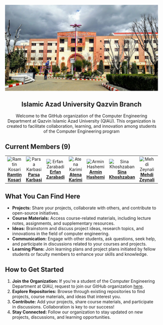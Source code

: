 <p align="center">
  <a href="https://github.com/QSSLibrary">
  <img src="https://github.com/QIAU-CE/Assets/blob/main/images/ce-department.jpg?raw=true"></a>
</p>

<div align="center">
    <h2>Islamic Azad University Qazvin Branch</h2>
    <p>Welcome to the GitHub organization of the Computer Engineering Department at Qazvin Islamic Azad University (QIAU). This organization is created to facilitate collaboration, learning, and innovation among students of the Computer Engineering program</p>
</div>

## Current Members (9)
<table>
  <tr>
    <td align="center">
      <img src="https://github.com/ramtinkosari.png" width="100px;" alt="Ramtin Kosari"/>
      <br />
      <b><a href="https://github.com/ramtinkosari">Ramtin Kosari</a></b>
    </td>
    <td align="center">
      <img src="https://github.com/ChefParsa.png" width="100px;" alt="Parsa Karbasi"/>
      <br />
      <b><a href="https://github.com/ChefParsa">Parsa Karbasi</a></b>
    </td>
    <td align="center">
      <img src="https://github.com/ErfanDE10.png" width="100px;" alt="Erfan Zarabadi"/>
      <br />
      <b><a href="https://github.com/ErfanDE10">Erfan Zarabadi</a></b>
    </td>
    <td align="center">
      <img src="https://github.com/atenakarimis.png" width="100px;" alt="Atena Karimi"/>
      <br />
      <b><a href="https://github.com/atenakarimis">Atena Karimi</a></b>
    </td>
    <td align="center">
      <img src="https://github.com/RandomUserUsingGitHub.png" width="100px;" alt="Armin Hashemi"/>
      <br />
      <b><a href="https://github.com/RandomUserUsingGitHub">Armin Hashemi</a></b>
    </td>
    <td align="center">
      <img src="https://github.com/sinakratos.png" width="100px;" alt="Sina Khoshzaban"/>
      <br />
      <b><a href="https://github.com/sinakratos">Sina Khoshzaban</a></b>
    </td>
    <td align="center">
      <img src="https://github.com/mahdizynali.png" width="100px;" alt="Mehdi Zeynali"/>
      <br />
      <b><a href="https://github.com/mahdizynali">Mehdi Zeynali</a></b>
    </td>
    <td align="center">
      <img src="https://github.com/mosioc.png" width="100px;" alt="Mehdi Maleki"/>
      <br />
      <b><a href="https://github.com/mosioc">Mehdi Maleki</a></b>
    </td>
    <td align="center">
      <img src="https://github.com/amir-rs.png" width="100px;" alt="Amir Salehi"/>
      <br />
      <b><a href="https://github.com/amir-rs">Amir Salehi</a></b>
    </td>
  </tr>
</table>

## What You Can Find Here
- **Projects:** Share your projects, collaborate with others, and contribute to open-source initiatives.
- **Course Materials:** Access course-related materials, including lecture notes, assignments, and supplementary resources.
- **Ideas:** Brainstorm and discuss project ideas, research topics, and innovations in the field of computer engineering.
- **Communication:** Engage with other students, ask questions, seek help, and participate in discussions related to your courses and projects.
- **Learning Plans:** Join learning plans and project plans initiated by fellow students or faculty members to enhance your skills and knowledge.

## How to Get Started
1. **Join the Organization:** If you're a student of the Computer Engineering Department at QIAU, request to join our GitHub organization [here](https://github.com/orgs/QIAU-CE/discussions/2).
2. **Explore Repositories:** Browse through existing repositories to find projects, course materials, and ideas that interest you.
3. **Contribute:** Add your projects, share course materials, and participate in discussions. Collaboration is key to our success!
4. **Stay Connected:** Follow our organization to stay updated on new projects, discussions, and learning opportunities.
